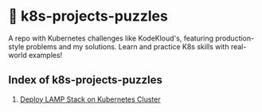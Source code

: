 # 🚀 k8s-projects-puzzles

A repo with Kubernetes challenges like KodeKloud's, featuring production-style problems and my solutions. Learn and practice K8s skills with real-world examples!

## Index of k8s-projects-puzzles

1. [Deploy LAMP Stack on Kubernetes Cluster](./Deploy-LAMP-Stack-on-Kubernetes-Cluster/) 

